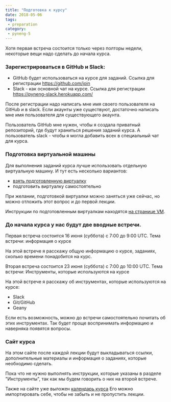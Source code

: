 ```yaml
---
title: "Подготовка к курсу"
date: 2018-05-06
tags:
 - preparation
category:
 - pyneng-5
---
```


Хотя первая встреча состоится только через полторы недели, некоторые вещи надо сделать до начала курса.

### Зарегистрироваться в GitHub и Slack:

* GitHub будет использоваться на курсе для заданий. Ссылка для регистрации https://github.com/join
* Slack - как основной чат на курсе. Ссылка для регистрации https://pyneng-slack.herokuapp.com/

После регистрации надо написать мне имя своего пользователя на GitHub и в slack. Если акаунты уже существуют, достаточно написать мне имя пользователя для существующего акаунта.

Пользователь GitHub мне нужен, чтобы я создала приватный репозиторий, где будут храниться решения заданий курса.
А пользователь slack - чтобы я могла добавить всех в специальный чат для курса.

### Подготовка виртуальной машины

Для выполнения заданий курса лучше использовать отдельную виртуальную машину. И тут есть несколько вариантов:

* [взять подготовленную виртуалку](https://pyneng.github.io/docs/course-vm/)
* подготовить виртуалку самостоятельно

При желании, подготовкой виртуалки можно заняться уже сейчас, но можно отложить этот вопрос и до первой лекции.

Инструкции по подготовленным виртуалкам находятся [на странице VM](https://pyneng.github.io/docs/course-vm/).

### До начала курса у нас будут две вводные встречи.

Первая встреча состоится 16 июня (суббота) с 7:00 до 9:00 UTC.
Тема встречи: информация о курсе

На этой встрече я расскажу общую информацию о курсе, заданиях, сколько времени понадобится на курс.

Вторая встреча состоится 23 июня (суббота) с 7:00 до 10:00 UTC.
Тема встречи: Инструменты, которые используются на курсе

На этой встрече я расскажу об инструментах, которые используются на курсе:

* Slack
* Git/GitHub
* Geany

Если есть возможность, можно до встречи самостоятельно почитать об этих инструментах. Так будет проще воспринимать информацию и наверняка появятся вопросы.


### Сайт курса

На этом сайте после каждой лекции будут выкладываться ссылки, дополнительные материалы и информация о заданиях, которые необходимо сделать.

Пока что не нужно выполнять инструкции, которые указаны в разделе "Инструменты", так как мы будем говорить о них на второй встрече.

Также на сайте уже выложен [календарь курса](https://pyneng.github.io/calendar/)
Его можно импортировать себе, чтобы не забыть и не пропустить лекции.

